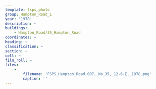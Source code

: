 ```yaml
---
template: fsps_photo
group: Hampton_Road_1
year: '1978'
description: ~
buildings:
    - Hampton_Road/35_Hampton_Road
coordinates: ~
heading: ~
classification: ~
section: ~
cell: ~
film_roll: ~
files:
    -
        filename: 'FSPS_Hampton_Road_007,_No_35,_12-6-E,_1978.png'
        caption: ''
---
```

